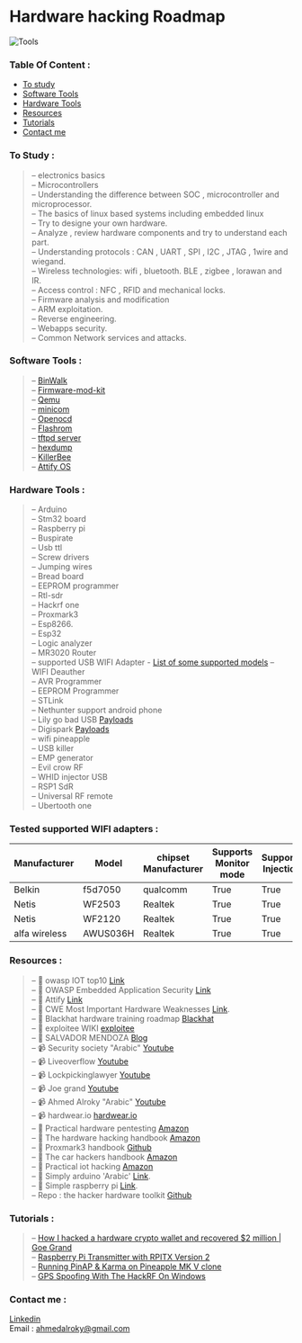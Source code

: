 # Hardware hacking Roadmap 

  <meta property="og:image" content="https://github.com/ahmedalroky/Hardware-hacking-Roadmap/blob/main/tools.jpeg?raw=true" />

![Tools](https://github.com/ahmedalroky/Hardware-hacking-Roadmap/blob/main/tools.jpeg?raw=true "Tools")  
### Table Of Content :
  - [To study](#to-study-)
  - [Software Tools](#software-tools-) 
  - [Hardware Tools](#hardware-tools-) 
  - [Resources](#resources-)
  - [Tutorials](#tutorials-) 
  - [Contact me](#contact-me-) 

### To Study :  
  >–	 electronics basics  
  –	Microcontrollers  
  –	Understanding the difference between SOC , microcontroller and microprocessor.  
  –	The basics of linux based systems including embedded linux   
  –	Try to designe your own hardware.  
  –	Analyze , review hardware components  and try to understand each part.  
  –	Understanding protocols : CAN , UART , SPI , I2C , JTAG , 1wire and wiegand.  
  –	Wireless technologies: wifi , bluetooth. BLE , zigbee , lorawan and IR.  
  –	Access control : NFC , RFID and mechanical locks.  
  –	Firmware analysis and modification    
  –	ARM exploitation.  
  –	Reverse engineering.   
  –	Webapps security.  
  –	Common Network services and attacks.  



###	Software Tools :  
  >–	[BinWalk](https://github.com/ReFirmLabs/binwalk)  
  –	[Firmware-mod-kit](https://github.com/rampageX/firmware-mod-kit)  
  –	[Qemu](https://www.qemu.org/)  
  –	[minicom](https://linux.die.net/man/1/minicom)  
  –	[Openocd](https://openocd.org/)  
  –	[Flashrom](https://www.flashrom.org/Flashrom)  
  –	[tftpd server](https://www.tftp-server.com/tftp-download.html)  
  –	[hexdump](https://man7.org/linux/man-pages/man1/hexdump.1.html)  
  –	[KillerBee](https://github.com/riverloopsec/killerbee)  
  –	[Attify OS](https://github.com/adi0x90/attifyos)  

###	Hardware Tools :  
  >–	Arduino  
  –	Stm32 board  
  –	Raspberry pi  
  –	Buspirate  
  –	Usb ttl  
  –	Screw drivers  
  –	Jumping wires  
  –	Bread board  
  –	EEPROM programmer  
  –	Rtl-sdr  
  –	Hackrf one  
  –	Proxmark3  
  –	Esp8266.  
  –	Esp32  
  –	Logic analyzer  
  – MR3020 Router  
  – supported USB WIFI Adapter - [List of some supported models](https://github.com/ahmedalroky/Hardware-hacking-Roadmap/edit/main/README.md#tested-supported-wifi-adapters-) 
  – WIFI Deauther  
  – AVR Programmer  
  – EEPROM Programmer  
  – STLink   
  – Nethunter support android phone  
  – Lily go bad USB [Payloads](https://github.com/ahmedalroky/lily-go-payloads)  
  – Digispark [Payloads](https://github.com/ahmedalroky/DigiSpark-Scripts)  
  – wifi pineapple  
  – USB killer  
  – EMP generator  
  – Evil crow RF  
  – WHID injector USB  
  – RSP1 SdR  
  – Universal RF remote  
  – Ubertooth one  
  

###	Tested supported WIFI adapters :
  |Manufacturer | Model | chipset Manufacturer| Supports Monitor mode | Supports Injection | Supports Master mode |
  |---|---|--- |---|---|---|
  |Belkin|f5d7050|qualcomm |True|True|True|
  |Netis|WF2503|Realtek|True|True|True|
  |Netis|WF2120|Realtek|True|True|True|
  |alfa wireless|AWUS036H|Realtek|True|True|False|
  

###	Resources :  
  >– 🔗 owasp IOT top10 [Link](https://owasp.org/www-project-internet-of-things/)  
  – 🔗 OWASP Embedded Application Security [Link](https://owasp.org/www-project-embedded-application-security/)  
  – 🔗 Attify [Link](https://www.attify.com/)  
  – 🔗 CWE Most Important Hardware Weaknesses [Link](https://cwe.mitre.org/scoring/lists/2021_CWE_MIHW.html).  
  – 🔗 Blackhat hardware training roadmap [Blackhat](https://securinghardware.com/articles/BlackHat-Hardware-Training-Roadmap/)  
  – 🔗 exploitee WIKI [exploitee](https://www.exploitee.rs/)  
  – 🔗 SALVADOR MENDOZA [Blog](https://salmg.net/)  
  –	📹 Security society "Arabic" [Youtube](https://www.youtube.com/channel/UC05zDAuBayVZqhQi4jyz1pQ?app=desktop)  
  –	📹 Liveoverflow [Youtube](https://www.youtube.com/c/LiveOverflow)  
  –	📹 Lockpickinglawyer [Youtube](https://www.youtube.com/c/lockpickinglawyer)  
  –	📹 Joe grand [Youtube](https://www.youtube.com/c/JoeGrand)  
  – 📹 Ahmed Alroky "Arabic" [Youtube](https://www.youtube.com/c/ahmedalroky)  
  – 📹 hardwear.io [hardwear.io](https://media.hardwear.io/)  
  –	📙 Practical hardware pentesting [Amazon](https://www.amazon.com/Practical-Hardware-Pentesting-attacking-protecting/dp/1789619130)  
  –	📙 The hardware hacking handbook [Amazon](https://www.amazon.com/Hardware-Hacking-Handbook-Breaking-Embedded-ebook/dp/B077WZBFYL)  
  –	📙 Proxmark3 handbook [Github](https://github.com/ahmedalroky/Hardware-hacking-Roadmap/blob/main/Proxmark3%20Handbook.pdf)  
  –	📙 The car hackers handbook [Amazon](https://www.amazon.com/Car-Hackers-Handbook-Penetration-Tester/dp/1593277032)  
  –	📙 Practical iot hacking [Amazon](https://www.amazon.com/Practical-IoT-Hacking-Fotios-Chantzis-ebook/dp/B085BVVSN6)  
  –	📙 Simply arduino  'Arabic'  [Link](http://simplyarduino.com/%D9%83%D8%AA%D8%A7%D8%A8-%D8%A7%D8%B1%D8%AF%D9%88%D9%8A%D9%86%D9%88-%D8%A8%D8%A8%D8%B3%D8%A7%D8%B7%D8%A9/).  
  –	📙 Simple raspberry pi [Link](http://simplyarduino.com/%d8%b3%d9%84%d8%b3%d9%84%d8%a9-%d9%83%d8%aa%d8%a8-%d8%aa%d8%b9%d9%84%d9%85-%d8%a8%d8%a8%d8%b3%d8%a7%d8%b7%d8%a9/).  
  –	Repo : the hacker hardware toolkit [Github](https://github.com/yadox666/The-Hackers-Hardware-Toolkit)  
###	Tutorials : 
  >– [How I hacked a hardware crypto wallet and recovered $2 million | Goe Grand](https://www.youtube.com/watch?v=dT9y-KQbqi4&t=32s)  
  – [Raspberry Pi Transmitter with RPITX Version 2](https://www.youtube.com/watch?v=Wsy-TAFNs90)  
  – [Running PinAP & Karma on Pineapple MK V clone](https://www.youtube.com/watch?v=GVmRsXGimag)  
  – [GPS Spoofing With The HackRF On Windows](https://www.youtube.com/watch?v=3NWn5cQM7q4)  
### Contact me :  
[Linkedin](https://eg.linkedin.com/in/ahmedalroky)  
Email : ahmedalroky@gmail.com  
